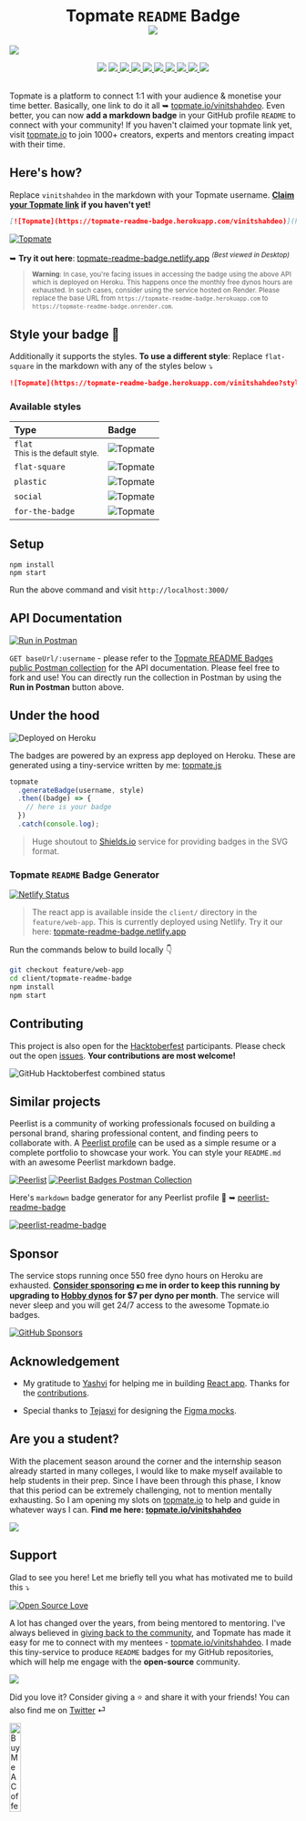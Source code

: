 <h1 align="center">
   Topmate <code>README</code> Badge <br>
   <a href="https://topmate.io/vinitshahdeo">
   <img src="https://topmate-readme-badge.herokuapp.com/"/>
   </a>
</h1>

![](./public/images/topmate-readme-cover.png)

<div align='center'>
   <img src="https://img.shields.io/badge/Deployed%20on%20Heroku-430098?style=flat&logo=heroku&logoColor=white"/>
   <a href="https://www.postman.com/restless-rocket-22186/workspace/topmate-readme-badges-api/documentation/6178851-c863d626-b2e3-49bf-82d0-4e4cb46a089c">
    <img src="http://img.shields.io/badge/Postman-Collection-orange.svg?style=flat&logo=postman"/>
   </a>
   <a href="https://topmate-readme-badge.netlify.app/">
    <img src="https://img.shields.io/website?logo=react&logoColor=white&up_message=up%20%7C%20visit%20now&url=https%3A%2F%2Ftopmate-readme-badge.netlify.app%2F"/>
   </a>
   <a href="https://app.netlify.com/sites/topmate-readme-badge/deploys">
    <img src="https://api.netlify.com/api/v1/badges/0e91f197-4f59-438f-9eae-54ee4beb6ffe/deploy-status"/>
   </a>
   <a href="https://github.com/vinitshahdeo/topmate-readme-badge/blob/main/LICENSE">
    <img src="https://img.shields.io/github/license/vinitshahdeo/topmate-readme-badge?logo=github"/>
   </a>
   <a href="https://github.dev/vinitshahdeo/topmate-readme-badge/">
    <img src="https://badgen.net/badge/icon/visualstudio?icon=visualstudio&label"/>
   </a>
   <a href="https://github.com/vinitshahdeo">
    <img src="https://img.shields.io/github/followers/vinitshahdeo?label=Follow%20%40vinitshahdeo&logo=github&style=social"/>
   </a>
   <a href="https://github.com/vinitshahdeo/peerlist-readme-badge/fork">
    <img src="https://img.shields.io/badge/Made%20with-JavaScript-1f425f.svg?logo=javascript"/>
   </a>
   <a href="https://vinitshahdeo.dev/">
    <img src="https://img.shields.io/badge/Check%20my%20blog%20on%20Hashnode-2962FF?logo=hashnode&logoColor=white"/>
   </a>
   <a href="https://twitter.com/Vinit_Shahdeo">
    <img src="https://img.shields.io/twitter/follow/vinit_shahdeo?style=social"/>
   </a>
   <br />
   <br />
</div>

Topmate is a platform to connect 1:1 with your audience & monetise your time better. Basically, one link to do it all ➥ [topmate.io/vinitshahdeo](https://topmate.io/vinitshahdeo). Even better, you can now **add a markdown badge** in your GitHub profile `README` to connect with your community! If you haven't claimed your topmate link yet, visit [topmate.io](https://topmate.io/) to join 1000+ creators, experts and mentors creating impact with their time.

## Here's how?

Replace `vinitshahdeo` in the markdown with your Topmate username. **[Claim your Topmate link](https://topmate.io/) if you haven't yet!**

```markdown
[![Topmate](https://topmate-readme-badge.herokuapp.com/vinitshahdeo)](https://topmate.io/vinitshahdeo)
```
[![Topmate](https://topmate-readme-badge.herokuapp.com/vinitshahdeo)](https://topmate.io/vinitshahdeo)

➥ **Try it out here**: [topmate-readme-badge.netlify.app](https://topmate-readme-badge.netlify.app/) *<sup>(Best viewed in Desktop)</sup>*

> <sup>**Warning**: In case, you're facing issues in accessing the badge using the above API which is deployed on Heroku. This happens once the monthly free dynos hours are exhausted. In such cases, consider using the service hosted on Render. Please replace the base URL from `https://topmate-readme-badge.herokuapp.com` to `https://topmate-readme-badge.onrender.com`.</sup>

## Style your badge 💅

Additionally it supports the styles. **To use a different style**: Replace `flat-square` in the markdown with any of the styles below ⤵

```markdown
![Topmate](https://topmate-readme-badge.herokuapp.com/vinitshahdeo?style=flat-square)
```

### Available styles

| Type  | Badge  |
|:---|:---|
| `flat` <br> <sub>This is the default style.<sub>  | ![Topmate](https://topmate-readme-badge.herokuapp.com/vinitshahdeo) |
| `flat-square`  | ![Topmate](https://topmate-readme-badge.herokuapp.com/vinitshahdeo?style=flat-square)  |
| `plastic`  | ![Topmate](https://topmate-readme-badge.herokuapp.com/vinitshahdeo?style=plastic)  |
| `social`  | ![Topmate](https://topmate-readme-badge.herokuapp.com/vinitshahdeo?style=social)  |
| `for-the-badge`  | ![Topmate](https://topmate-readme-badge.herokuapp.com/vinitshahdeo?style=for-the-badge)  |

## Setup

```console
npm install
npm start
```

Run the above command and visit `http://localhost:3000/`

## API Documentation
   
[![Run in Postman](https://run.pstmn.io/button.svg)](https://god.gw.postman.com/run-collection/6178851-c863d626-b2e3-49bf-82d0-4e4cb46a089c?action=collection%2Ffork&collection-url=entityId%3D6178851-c863d626-b2e3-49bf-82d0-4e4cb46a089c%26entityType%3Dcollection%26workspaceId%3Ddfda0a54-561a-45a8-b795-18038b8fd159#?env%5Btopmate%5D=W3sia2V5IjoiYmFzZVVybCIsInZhbHVlIjoiaHR0cHM6Ly90b3BtYXRlLXJlYWRtZS1iYWRnZS5oZXJva3VhcHAuY29tIiwiZW5hYmxlZCI6dHJ1ZSwidHlwZSI6ImRlZmF1bHQifV0=)

`GET baseUrl/:username` - please refer to the [Topmate README Badges public Postman collection](https://www.postman.com/restless-rocket-22186/workspace/topmate-readme-badges-api/documentation/6178851-c863d626-b2e3-49bf-82d0-4e4cb46a089c) for the API documentation. Please feel free to fork and use! You can directly run the collection in Postman by using the **Run in Postman** button above.

## Under the hood
  
![Deployed on Heroku](https://img.shields.io/badge/Deployed%20on%20Heroku-430098?style=flat&logo=heroku&logoColor=white)
  
The badges are powered by an express app deployed on Heroku. These are generated using a tiny-service written by me: [topmate.js](https://github.com/vinitshahdeo/topmate-readme-badge/blob/main/services/topmate.js)
  
```js
topmate
  .generateBadge(username, style)
  .then((badge) => {
    // here is your badge
  })
  .catch(console.log);
```

> Huge shoutout to [Shields.io](https://shields.io/) service for providing badges in the SVG format.

### Topmate `README` Badge Generator

[![Netlify Status](https://api.netlify.com/api/v1/badges/0e91f197-4f59-438f-9eae-54ee4beb6ffe/deploy-status)](https://app.netlify.com/sites/topmate-readme-badge/deploys)

> The react app is available inside the `client/` directory in the `feature/web-app`. This is currently deployed using Netlify. Try it our here: [topmate-readme-badge.netlify.app](https://topmate-readme-badge.netlify.app/)

Run the commands below to build locally 👇

```bash
git checkout feature/web-app
cd client/topmate-readme-badge
npm install
npm start
```

## Contributing

This project is also open for the [Hacktoberfest](https://hacktoberfest.com/) participants. Please check out the open [issues](https://github.com/vinitshahdeo/topmate-readme-badge/issues). **Your contributions are most welcome!**

![GitHub Hacktoberfest combined status](https://img.shields.io/github/hacktoberfest/2022/vinitshahdeo/topmate-readme-badge?logo=digitalocean&logoColor=white)

## Similar projects

Peerlist is a community of working professionals focused on building a personal brand, sharing professional content, and finding peers to collaborate with. A [Peerlist profile](https://peerlist.io/vinitshahdeo) can be used as a simple resume or a complete portfolio to showcase your work. You can style your `README.md` with an awesome Peerlist markdown badge.

[![Peerlist](https://peerlist-readme-badge.herokuapp.com/api/vinitshahdeo)](https://peerlist.io/vinitshahdeo) [![Peerlist Badges Postman Collection](http://img.shields.io/badge/Postman-Collection-orange.svg?style=flat&logo=postman)](https://www.postman.com/restless-rocket-22186/workspace/peerlist-readme-badges/collection/6178851-67cf0bab-e978-4a37-b3ad-a5b3b42bf69e)

Here's `markdown` badge generator for any Peerlist profile 💚 
➥ [peerlist-readme-badge](https://github.com/vinitshahdeo/peerlist-readme-badge)

[![peerlist-readme-badge](https://github-readme-stats.vercel.app/api/pin/?username=vinitshahdeo&repo=peerlist-readme-badge)](https://github.com/vinitshahdeo/peerlist-readme-badge)

## Sponsor

The service stops running once 550 free dyno hours on Heroku are exhausted. **[Consider sponsoring](https://github.com/sponsors/vinitshahdeo/) :dollar: me in order to keep this running by upgrading to [Hobby dynos](https://www.heroku.com/pricing) for $7 per dyno per month**. The service will never sleep and you will get 24/7 access to the awesome Topmate.io badges.

[![GitHub Sponsors](https://img.shields.io/github/sponsors/vinitshahdeo?label=Sponsor%20%40vinitshahdeo&logo=github)](https://github.com/sponsors/vinitshahdeo/)

## Acknowledgement

- My gratitude to [Yashvi](https://github.com/yashvi2001) for helping me in building [React app](https://topmate-readme-badge.netlify.app/). Thanks for the [contributions](https://github.com/vinitshahdeo/topmate-readme-badge/pulls?q=is%3Apr+is%3Aclosed+author%3Ayashvi2001).

- Special thanks to [Tejasvi](https://github.com/TejasviArora) for designing the [Figma mocks](https://www.figma.com/file/DGSis1DiZrULEiWydKtpJb/Peerlist?node-id=89%3A6).

## Are you a student?

With the placement season around the corner and the internship season already started in many colleges, I would like to make myself available to help students in their prep. Since I have been through this phase, I know that this period can be extremely challenging, not to mention mentally exhausting. So I am opening my slots on [topmate.io](https://topmate.io/vinitshahdeo) to help and guide in whatever ways I can. **Find me here: [topmate.io/vinitshahdeo](https://topmate.io/vinitshahdeo)**

<img src="./public/images/vinitshahdeo-topmate.png" />

## Support

Glad to see you here! Let me briefly tell you what has motivated me to build this ⤵

[![Open Source Love](https://badges.frapsoft.com/os/v2/open-source.svg?v=103)](https://github.com/vinitshahdeo/)
   
A lot has changed over the years, from being mentored to mentoring. I've always believed in [giving back to the community](https://vinitshahdeo.dev/mentorship-mock-interviews-and-giving-back-to-the-community), and Topmate has made it easy for me to connect with my mentees - [topmate.io/vinitshahdeo](https://topmate.io/vinitshahdeo). I made this tiny-service to produce `README` badges for my GitHub repositories, which will help me engage with the **open-source** community.

[![](./public/images/vinitshahdeo-topmate.png)](https://vinitshahdeo.dev/mentorship-mock-interviews-and-giving-back-to-the-community)
   
Did you love it? Consider giving a :star: and share it with your friends! You can also find me on [Twitter](https://twitter.com/Vinit_Shahdeo) ⏎

<a href="https://www.buymeacoffee.com/vinitshahdeo" target="_blank"><img src="https://cdn.buymeacoffee.com/buttons/v2/default-yellow.png" alt="Buy Me A Coffee" style="height: 20% !important;width: 20% !important;" ></a>

